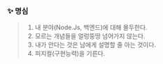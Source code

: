 ### ✨ 명심
> 1. 내 분야(Node.Js, 백엔드)에 대해 몰두한다.
> 2. 모르는 개념들을 얼렁뚱땅 넘어가지 않는다.
> 3. 내가 안다는 것은 남에게 설명할 줄 아는 것이다.
> 4. 피지컬(구현능력)을  기른다.

<!--
**kimmincheol-kor/kimmincheol-kor** is a ✨ _special_ ✨ repository because its `README.md` (this file) appears on your GitHub profile.

Here are some ideas to get you started:

- 🔭 I’m currently working on ...
- 🌱 I’m currently learning ...
- 👯 I’m looking to collaborate on ...
- 🤔 I’m looking for help with ...
- 💬 Ask me about ...
- 📫 How to reach me: ...
- 😄 Pronouns: ...
- ⚡ Fun fact: ...
-->

